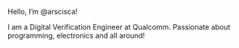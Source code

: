 Hello, I’m @arscisca!

I am a Digital Verification Engineer at Qualcomm.
Passionate about programming, electronics and all around!

<!---
arscisca/arscisca is a ✨ special ✨ repository because its `README.md` (this file) appears on your GitHub profile.
You can click the Preview link to take a look at your changes.
--->
